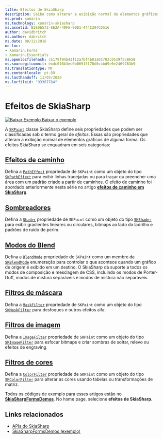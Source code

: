 ```yaml
---
title: Efeitos de SkiaSharp
description: Saiba como alterar a exibição normal de elementos gráficos com gradientes, bitmap em blocos gráficos, modos de mesclagem, Desfoque e outros efeitos.
ms.prod: xamarin
ms.technology: xamarin-skiasharp
ms.assetid: B3E06572-8E2A-49FA-90D1-444C394CD516
author: davidbritch
ms.author: dabritch
ms.date: 08/22/2018
no-loc:
- Xamarin.Forms
- Xamarin.Essentials
ms.openlocfilehash: c6179f94b43f12a7bf4b91a05702c0539f3c8658
ms.sourcegitcommit: ebdc016b3ec0b06915170d0cbbd9e0e2469763b9
ms.translationtype: MT
ms.contentlocale: pt-BR
ms.lasthandoff: 11/05/2020
ms.locfileid: "93367784"
---
```

# <a name="skiasharp-effects"></a>Efeitos de SkiaSharp

[![Baixar Exemplo](~/media/shared/download.png) Baixar o exemplo](/samples/xamarin/xamarin-forms-samples/skiasharpforms-demos)

A [`SKPaint`](xref:SkiaSharp.SKPaint) classe SkiaSharp define seis propriedades que podem ser classificadas sob o termo geral de _efeitos_. Essas são propriedades que alteram a exibição normal de elementos gráficos de alguma forma. Os efeitos SkiaSharp se enquadram em seis categorias:

## <a name="path-effects"></a>[Efeitos de caminho](../curves/effects.md)

Defina a [`PathEffect`](xref:SkiaSharp.SKPaint.PathEffect) propriedade de `SKPaint` como um objeto do tipo [`SKPathEffect`](xref:SkiaSharp.SKPathEffect) para exibir linhas tracejadas ou para traçar ou preencher uma área com um padrão criado a partir de caminhos. O efeito de caminho foi abordado anteriormente nesta série no artigo [**efeitos de caminho em SkiaSharp**](../curves/effects.md).

## <a name="shaders"></a>[Sombreadores](shaders/index.md)

Defina a [`Shader`](xref:SkiaSharp.SKPaint.Shader) propriedade de `SKPaint` como um objeto do tipo [`SKShader`](xref:SkiaSharp.SKShader) para exibir gradientes lineares ou circulares, bitmaps ao lado do ladrilho e padrões de ruído de perlm.

## <a name="blend-modes"></a>[Modos do Blend](blend-modes/index.md)

Defina a [`BlendMode`](xref:SkiaSharp.SKPaint.BlendMode) propriedade de `SKPaint` como um membro da [`SKBlendMode`](xref:SkiaSharp.SKBlendMode) enumeração para controlar o que acontece quando um gráfico de origem é exibido em um destino. O SkiaSharp dá suporte a todos os modos de composição e mesclagem de CSS, incluindo os modos de Porter-Duff, modos de mistura separáveis e modos de mistura não separáveis.

## <a name="mask-filters"></a>[Filtros de máscara](mask-filters.md)

Defina a [`MaskFilter`](xref:SkiaSharp.SKPaint.MaskFilter) propriedade de `SKPaint` como um objeto do tipo [`SKMaskFilter`](xref:SkiaSharp.SKMaskFilter) para desfoques e outros efeitos alfa.

## <a name="image-filters"></a>[Filtros de imagem](image-filters.md)

Defina a [`ImageFilter`](xref:SkiaSharp.SKPaint.ImageFilter) propriedade de `SKPaint` como um objeto do tipo [`SKImageFilter`](xref:SkiaSharp.SKImageFilter) para esfocar bitmaps e criar sombras de soltar, relevo ou efeitos de engraving.

## <a name="color-filters"></a>[Filtros de cores](color-filters.md)

Defina a [`ColorFilter`](xref:SkiaSharp.SKPaint.ColorFilter) propriedade de `SKPaint` como um objeto do tipo [`SKColorFilter`](xref:SkiaSharp.SKColorFilter) para alterar as cores usando tabelas ou transformações de matriz.

Todos os códigos de exemplo para esses artigos estão no [**SkiaSharpFormsDemos**](/samples/xamarin/xamarin-forms-samples/skiasharpforms-demos). No home page, selecione **efeitos de SkiaSharp**.

## <a name="related-links"></a>Links relacionados

- [APIs do SkiaSharp](/dotnet/api/skiasharp)
- [SkiaSharpFormsDemos (exemplo)](/samples/xamarin/xamarin-forms-samples/skiasharpforms-demos)